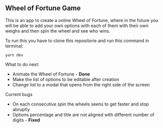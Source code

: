 <h2>Wheel of Fortune Game</h2>

This is an app to create a online Wheel of Fortune, where in the future you will be able to add your own options with each of them with their own weighs and then spin the wheel and see who wins.

To run this you have to clone this repositorie and run this command in terminal:
```
yarn dev
```

<span>What to do next:</span>
<ul>
  <li>Animate the Wheel of Fortune - <b>Done</b></li>
  <li>Make the list of options to be editable after creation</li>
  <li>Change list to a modal that opens from the right side of the screen</li>
</ul>

<span>Current bugs</span>
<ul>
  <li>On each consecutive spin the wheels seens to get faster and stop abruptly <b></b></li>
  <li>Options percentage and title are not aligned with different number of digits - <b>Fixed</b></li>
</ul>
